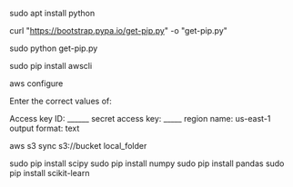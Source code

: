 sudo apt install python

curl "https://bootstrap.pypa.io/get-pip.py" -o "get-pip.py"

sudo python get-pip.py

sudo pip install awscli

aws configure

Enter the correct values of:

Access key ID: ______
secret access key: _____
region name: us-east-1
output format: text

aws s3 sync s3://bucket local_folder

sudo pip install scipy
sudo pip install numpy
sudo pip install pandas
sudo pip install scikit-learn
